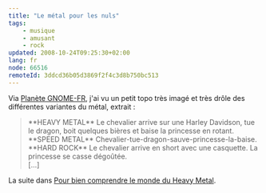 ```yaml
---
title: "Le métal pour les nuls"
tags:
    - musique
    - amusant
    - rock
updated: 2008-10-24T09:25:30+02:00
lang: fr
node: 66516
remoteId: 3ddcd36b05d3869f2f4c3d8b750bc513
---
```


Via [Planète GNOME-FR](http://planet.gnomefr.org/), j'ai vu un petit topo très imagé et très drôle des différentes variantes du métal, extrait :

<blockquote>
**HEAVY METAL** Le chevalier arrive sur une Harley Davidson, tue le dragon, boit quelques bières et baise la princesse en rotant.
<br />
**SPEED METAL** Chevalier-tue-dragon-sauve-princesse-la-baise.
<br />
**HARD ROCK** Le chevalier arrive en short avec une casquette. La princesse se casse dégoûtée.
<br />
[...]
</blockquote>


La suite dans [Pour bien comprendre le monde du Heavy Metal](http://alphonso.dyndns.org/blog/?p=106).


